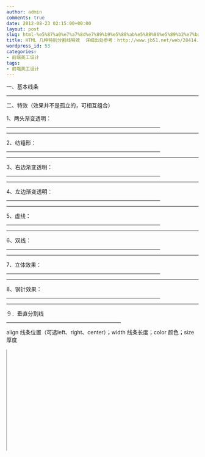 ```yaml
---
author: admin
comments: true
date: 2012-08-23 02:15:00+00:00
layout: post
slug: html-%e5%87%a0%e7%a7%8d%e7%89%b9%e5%88%ab%e5%88%86%e5%89%b2%e7%ba%bf%e7%89%b9%e6%95%88-%e8%af%a6%e7%bb%86%e5%87%ba%e5%a4%84%e5%8f%82%e8%80%83%ef%bc%9ahttpwww-jb51-netweb28414-html
title: HTML 几种特别分割线特效  详细出处参考：http://www.jb51.net/web/28414.html
wordpress_id: 53
categories:
- 前端美工设计
tags:
- 前端美工设计
---
```





一、基本线条







* * *







二、特效（效果并不是孤立的，可相互组合）  

1、两头渐变透明：  

<HR style="FILTER: alpha(opacity=100,finishopacity=0,style=3)" width="80%" color=#987cb9 SIZE=3>







* * *










2、纺锤形：  

<HR style="FILTER: alpha(opacity=100,finishopacity=0,style=2)" width="80%" color=#987cb9 SIZE=10>







* * *










3、右边渐变透明：  

<HR style="FILTER: alpha(opacity=100,finishopacity=0,style=1)" width="80%" color=#987cb9 SIZE=3>







* * *










4、左边渐变透明：  

<HR style="FILTER: alpha(opacity=0,finishopacity=100,style=1)" width="80%" color=#987cb9 SIZE=3>







* * *










5、虚线：  

<HR style="border:1 dashed #987cb9" width="80%" color=#987cb9 SIZE=1>







* * *










6、双线：  

<HR style="border:3 double #987cb9" width="80%" color=#987cb9 SIZE=3>







* * *










7、立体效果：  

<HR style="FILTER: progid:DXImageTransform.Microsoft.Shadow(color:#987cb9,direction:145,strength:15)" width="80%" color=#987cb9 SIZE=1>







* * *










8、钢针效果：  

<HR style="FILTER: progid:DXImageTransform.Microsoft.Glow(color=#987cb9,strength=10)" width="80%" color=#987cb9 SIZE=1>







* * *







９．垂直分割线




<table border="1px" cellpadding="0" cellspacing="0" style="height:265px;border-left-style:solid; border-bottom-style:none;border-right-style:none;border-top-style:none">




  

<HR align=center width=300 color=#987cb9 SIZE=1>  

align 线条位置（可选left、right、center）；width 线条长度；color 颜色；size 厚度


  


